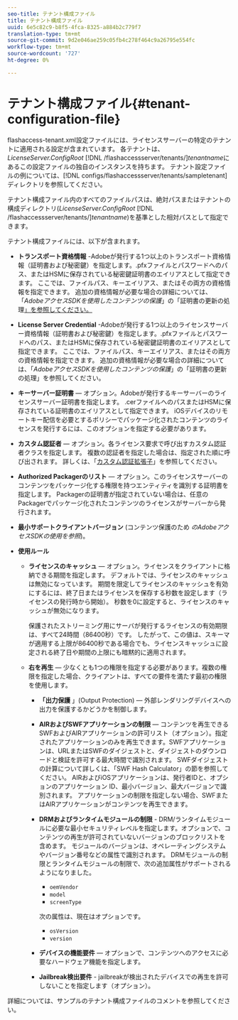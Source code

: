 ```yaml
---
seo-title: テナント構成ファイル
title: テナント構成ファイル
uuid: 6e5c82c9-b8f5-4fca-8325-a884b2c779f7
translation-type: tm+mt
source-git-commit: 9d2e046ae259c05fb4c278f464c9a26795e554fc
workflow-type: tm+mt
source-wordcount: '727'
ht-degree: 0%

---
```



# テナント構成ファイル{#tenant-configuration-file}

flashaccess-tenant.xml設定ファイルには、ライセンスサーバーの特定のテナントに適用される設定が含まれています。 各テナントは、*LicenseServer.ConfigRoot* [!DNL /flashaccessserver/tenants/]*tenantname*&#x200B;にあるこの設定ファイルの独自のインスタンスを持ちます。 テナント設定ファイルの例については、[!DNL configs/flashaccessserver/tenants/sampletenant]ディレクトリを参照してください。

テナント構成ファイル内のすべてのファイルパスは、絶対パスまたはテナントの構成ディレクトリ(*LicenseServer.ConfigRoot* [!DNL /flashaccessserver/tenants/]*tenantname*)を基準とした相対パスとして指定できます。

テナント構成ファイルには、以下が含まれます。

* **トランスポート資格情報** -Adobeが発行する1つ以上のトランスポート資格情報（証明書および秘密鍵）を指定します。.pfxファイルとパスワードへのパス、またはHSMに保存されている秘密鍵証明書のエイリアスとして指定できます。 ここでは、ファイルパス、キーエイリアス、またはその両方の資格情報を指定できます。 追加の資格情報が必要な場合の詳細については、「*AdobeアクセスSDKを使用したコンテンツの保護*」の「証明書の更新の処理[」を参照してください。](../../aaxs-protecting-content/content-implementing-the-license-server/content-handling-cert-updates.md)
* **License Server Credential**  -Adobeが発行する1つ以上のライセンスサーバー資格情報（証明書および秘密鍵）を指定します。.pfxファイルとパスワードへのパス、またはHSMに保存されている秘密鍵証明書のエイリアスとして指定できます。 ここでは、ファイルパス、キーエイリアス、またはその両方の資格情報を指定できます。 追加の資格情報が必要な場合の詳細については、「*AdobeアクセスSDKを使用したコンテンツの保護*」の「証明書の更新の処理」を参照してください。
* **キーサーバー証明書**  — オプション。Adobeが発行するキーサーバーのライセンスサーバー証明書を指定します。 .cerファイルへのパスまたはHSMに保存されている証明書のエイリアスとして指定できます。 iOSデバイスのリモートキー配信を必要とするポリシーでパッケージ化されたコンテンツのライセンスを発行するには、このオプションを指定する必要があります。
* **カスタム認証者**  — オプション。各ライセンス要求で呼び出すカスタム認証者クラスを指定します。 複数の認証者を指定した場合は、指定された順に呼び出されます。 詳しくは、「[カスタム認証拡張子](../../aaxs-protected-streaming/custom-authorization-extensions.md)」を参照してください。
* **Authorized Packagerのリスト**  — オプション。このライセンスサーバーのコンテンツをパッケージ化する権限を持つエンティティを識別する証明書を指定します。 Packagerの証明書が指定されていない場合は、任意のPackagerでパッケージ化されたコンテンツのライセンスがサーバーから発行されます。
* **最小サポートクライアントバージョン** (コンテンツ保護のため *のAdobeアクセスSDKの使用を参照*)。
* **使用ルール**

   * **ライセンスのキャッシュ**  — オプション。ライセンスをクライアントに格納できる期間を指定します。 デフォルトでは、ライセンスのキャッシュは無効になっています。 期間を限定してライセンスのキャッシュを有効にするには、終了日またはライセンスを保存する秒数を設定します（ライセンスの発行時から開始）。 秒数を0に設定すると、ライセンスのキャッシュが無効になります。

      保護されたストリーミング用にサーバが発行するライセンスの有効期限は、すべて24時間（86400秒）です。 したがって、この値は、スキーマが適用する上限が86400秒である場合でも、ライセンスキャッシュに設定される終了日や期間の上限にも暗黙的に適用されます。

   * **右を再生**  — 少なくとも1つの権限を指定する必要があります。複数の権限を指定した場合、クライアントは、すべての要件を満たす最初の権限を使用します。

      * **「出力保護** 」(Output Protection) — 外部レンダリングデバイスへの出力を保護するかどうかを制御します。
      * **AIRおよびSWFアプリケーションの制限**  — コンテンツを再生できるSWFおよびAIRアプリケーションの許可リスト（オプション）。指定されたアプリケーションのみを再生できます。SWFアプリケーションは、URLまたはSWFのダイジェストと、ダイジェストのダウンロードと検証を許可する最大時間で識別されます。 SWFダイジェストの計算について詳しくは、「SWF Hash Calculator」の節を参照してください。 AIRおよびiOSアプリケーションは、発行者IDと、オプションのアプリケーション ID、最小バージョン、最大バージョンで識別されます。 アプリケーションの制限を指定しない場合、SWFまたはAIRアプリケーションがコンテンツを再生できます。
      * **DRMおよびランタイムモジュールの制限** - DRM/ランタイムモジュールに必要な最小セキュリティレベルを指定します。オプションで、コンテンツの再生が許可されていないバージョンのブロックリストを含めます。 モジュールのバージョンは、オペレーティングシステムやバージョン番号などの属性で識別されます。 DRMモジュールの制限とランタイムモジュールの制限で、次の追加属性がサポートされるようになりました。

         * `oemVendor`
         * `model`
         * `screenType`

         次の属性は、現在はオプションです。

         * `osVersion`
         * `version`
      * **デバイスの機能要件**  — オプションで、コンテンツへのアクセスに必要なハードウェア機能を指定します。
      * **Jailbreak検出要件** - jailbreakが検出されたデバイスでの再生を許可しないことを指定します（オプション）。



詳細については、サンプルのテナント構成ファイルのコメントを参照してください。
